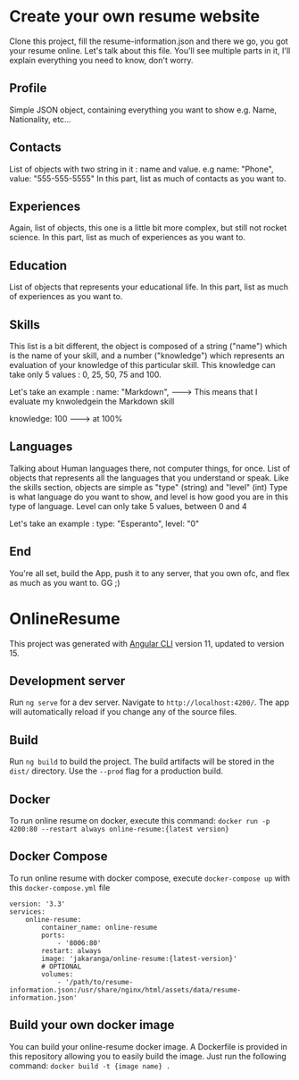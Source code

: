 # Create your own resume website

Clone this project, fill the resume-information.json and there we go, you got your resume online.
Let's talk about this file. You'll see multiple parts in it, I'll explain everything you need to know, don't worry.

## Profile

Simple JSON object, containing everything you want to show e.g. Name, Nationality, etc...

## Contacts

List of objects with two string in it : name and value. e.g name: "Phone", value: "555-555-5555"
In this part, list as much of contacts as you want to.

## Experiences

Again, list of objects, this one is a little bit more complex, but still not rocket science.
In this part, list as much of experiences as you want to.

## Education

List of objects that represents your educational life.
In this part, list as much of experiences as you want to.

## Skills

This list is a bit different, the object is composed of a string ("name") which is the name of your skill, and a number ("knowledge") which represents an evaluation of your knowledge of this particular skill. This knowledge can take only 5 values : 0, 25, 50, 75 and 100.

Let's take an example : 
  name: "Markdown",  ---> This means that I evaluate my knwoledgein the Markdown skill
  
  knowledge: 100     ---> at 100%

## Languages

Talking about Human languages there, not computer things, for once.
List of objects that represents all the languages that you understand or speak.
Like the skills section, objects are simple as "type" (string) and "level" (int)
Type is what language do you want to show, and level is how good you are in this type of language.
Level can only take 5 values, between 0 and 4

Let's take an example :
  type: "Esperanto",
  level: "0"

## End

You're all set, build the App, push it to any server, that you own ofc, and flex as much as you want to.
GG ;)

# OnlineResume

This project was generated with [Angular CLI](https://github.com/angular/angular-cli) version 11, updated to version 15.

## Development server

Run `ng serve` for a dev server. Navigate to `http://localhost:4200/`. The app will automatically reload if you change any of the source files.

## Build

Run `ng build` to build the project. The build artifacts will be stored in the `dist/` directory. Use the `--prod` flag for a production build.

## Docker

To run online resume on docker, execute this command: 
  `docker run -p 4200:80 --restart always online-resume:{latest version}`
  
## Docker Compose

To run online resume with docker compose, execute `docker-compose up` with this `docker-compose.yml` file

```
version: '3.3'
services:
    online-resume:
        container_name: online-resume
        ports:
            - '8006:80'
        restart: always
        image: 'jakaranga/online-resume:{latest-version}'
        # OPTIONAL
        volumes:
            - '/path/to/resume-information.json:/usr/share/nginx/html/assets/data/resume-information.json'
```

## Build your own docker image

You can build your online-resume docker image. A Dockerfile is provided in this repository allowing you to easily build the image.
Just run the following command: `docker build -t {image name} .`

